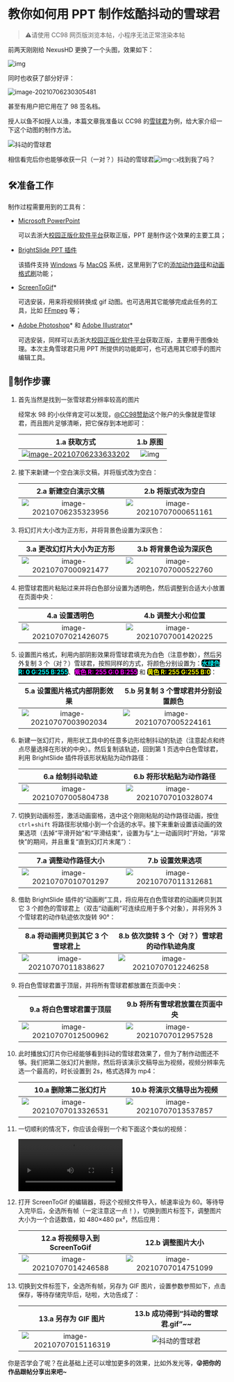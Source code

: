 # 教你如何用 PPT 制作炫酷抖动的雪球君

>  ⚠️请使用 CC98 网页版浏览本帖，小程序无法正常渲染本帖

前两天刚刚给 NexusHD 更换了一个头图，效果如下：

![img](教你如何用%20PPT%20制作抖动的雪球君.assets/bixvvivq.gif)

同时也收获了部分好评：

![image-20210706230305481](教你如何用%20PPT%20制作抖动的雪球君.assets/dq5tttic.png)

甚至有用户把它用在了 98 签名档。

授人以鱼不如授人以渔，本篇文章我准备以 CC98 的[雪球君](https://www.cc98.org/topic/4975118)为例，给大家介绍一下这个动图的制作方法。

![抖动的雪球君](教你如何用%20PPT%20制作抖动的雪球君.assets/vfxkbyqa.gif)

相信看完后你也能够收获一只（一对？）抖动的雪球君![img](教你如何用%20PPT%20制作抖动的雪球君.assets/98LOGO.ico)👈找到我了吗？

## 🛠️准备工作

制作过程需要用到的工具有：

- [Microsoft PowerPoint](https://www.microsoft.com/zh-cn/microsoft-365/powerpoint)

  可以去浙大[校园正版化软件平台](http://ms.zju.edu.cn/microsoft/download.html)获取正版，PPT 是制作这个效果的主要工具；

- [BrightSlide PPT 插件](https://www.brightcarbon.com/brightslide/)

  该插件支持 [Windows](https://www.brightcarbon.com/brightslide/?os=windows) 与 [MacOS](https://www.brightcarbon.com/brightslide/?os=mac) 系统，这里用到了它的[添加动作路径](https://www.brightcarbon.com/brightslide/help/#:~:text=Paste%20as%20Motion%20Path)和[动画格式刷](https://www.brightcarbon.com/brightslide/help/#:~:text=Animation%20Painter)功能；

- [ScreenToGif](https://www.screentogif.com/)*

  可选安装，用来将视频转换成 gif 动图。也可选用其它能够完成此任务的工具，比如 [FFmpeg](http://ffmpeg.org/) 等；

- [Adobe Photoshop](https://www.adobe.com/cn/products/photoshop.html)* 和 [Adobe Illustrator](https://www.adobe.com/cn/products/illustrator.html)*

  可选安装，同样可以去浙大[校园正版化软件平台](http://ms.zju.edu.cn/microsoft/download.html)获取正版，主要用于图像处理。本次主角雪球君只用 PPT 所提供的功能即可，也可选用其它顺手的图片编辑工具。

## 📝制作步骤

1. 首先当然是找到一张雪球君分辨率较高的图片

   经常水 98 的小伙伴肯定可以发现，[@CC98赞助](https://www.cc98.org/user/id/558500)这个账户的头像就是雪球君，而且图片足够清晰，把它保存到本地即可：

   |                         1.a 获取方式                         |                          1.b 原图                           |
   | :----------------------------------------------------------: | :---------------------------------------------------------: |
   | [![image-20210706233633202](教你如何用%20PPT%20制作抖动的雪球君.assets/ib3f5dbc.png)](https://www.cc98.org/user/id/558500) | ![img](教你如何用%20PPT%20制作抖动的雪球君.assets/x4xe1vqq.png) |

2. 接下来新建一个空白演示文稿，并将版式改为空白：

   |                     2.a 新建空白演示文稿                     |                      2.b 将版式改为空白                      |
   | :----------------------------------------------------------: | :----------------------------------------------------------: |
   | ![image-20210706235323956](教你如何用%20PPT%20制作抖动的雪球君.assets/kubruypf.png) | ![image-20210707000651161](教你如何用%20PPT%20制作抖动的雪球君.assets/yakn4uqy.png) |

3. 将幻灯片大小改为正方形，并将背景色设置为深灰色：

   |                  3.a 更改幻灯片大小为正方形                  |                    3.b 将背景色设为深灰色                    |
   | :----------------------------------------------------------: | :----------------------------------------------------------: |
   | ![image-20210707000921477](教你如何用%20PPT%20制作抖动的雪球君.assets/ozrkicl4.png) | ![image-20210707000522760](教你如何用%20PPT%20制作抖动的雪球君.assets/l0ftbctf.png) |

4. 把雪球君图片粘贴过来并将白色部分设置为透明色，然后调整到合适大小放置在页面中央：

   |                        4.a 设置透明色                        |                      4.b 调整大小和位置                      |
   | :----------------------------------------------------------: | :----------------------------------------------------------: |
   | ![image-20210707021426075](教你如何用%20PPT%20制作抖动的雪球君.assets/dqagov2m.png) | ![image-20210707001420225](教你如何用%20PPT%20制作抖动的雪球君.assets/ixkj5snc.png) |

5. 设置图片格式，利用内部阴影效果将雪球君填充为白色（注意参数），然后另外复制 3 个（对？）雪球君，按照同样的方式，将颜色分别设置为：**<span style="color:#0ff;background-color:black;border-radius:5px">水绿色 R: 0 G:255 B:255</span>**、**<span style="color:#f0f;background-color:black;border-radius:5px">紫色 R: 255 G:0 B:255</span>** 和 **<span style="color:#ff0;background-color:black;border-radius:5px">黄色 R: 255 G:255 B:0</span>**：

   |                 5.a 设置图片格式内部阴影效果                 |             5.b 另复制 3 个雪球君并分别设置颜色              |
   | :----------------------------------------------------------: | :----------------------------------------------------------: |
   | ![image-20210707003902034](教你如何用%20PPT%20制作抖动的雪球君.assets/lvkhcx1r.png) | ![image-20210707005224161](教你如何用%20PPT%20制作抖动的雪球君.assets/5ozvuirj.png) |

6. 新建一张幻灯片，用形状工具中的任意多边形绘制抖动的轨迹（注意起点和终点尽量选择在形状的中央）。然后复制该轨迹，回到第 1 页选中白色雪球君，利用 BrightSlide 插件将该形状粘贴为动作路径：

   |                       6.a 绘制抖动轨迹                       |                   6.b 将形状粘贴为动作路径                   |
   | :----------------------------------------------------------: | :----------------------------------------------------------: |
   | ![image-20210707005804738](教你如何用%20PPT%20制作抖动的雪球君.assets/1jczzb03.png) | ![image-20210707010328074](教你如何用%20PPT%20制作抖动的雪球君.assets/pxnosv4k.png) |

7. 切换到动画标签，激活动画窗格，选中这个刚刚粘贴的动作路径动画，按住 `ctrl`+`shift` 将路径形状缩小到一个合适的水平。接下来重新设置该动画的效果选项（去掉“平滑开始”和“平滑结束”，设置为与“上一动画同时”开始，“非常快”的期间，并且重复“直到幻灯片末尾”）：

   |                     7.a 调整动作路径大小                     |                       7.b 设置效果选项                       |
   | :----------------------------------------------------------: | :----------------------------------------------------------: |
   | ![image-20210707010701297](教你如何用%20PPT%20制作抖动的雪球君.assets/4pyt2bw5.png) | ![image-20210707011312681](教你如何用%20PPT%20制作抖动的雪球君.assets/a1fehqn4.png) |

8. 借助 BrightSlide 插件的“动画刷”工具，将应用在白色雪球君的动画拷贝到其它 3 个颜色的雪球君上（双击“动画刷”可连续应用于多个对象），并将另外 3 个雪球君的动作轨迹依次旋转 90°：

   |              8.a 将动画拷贝到其它 3 个雪球君上               |        8.b 依次旋转 3 个（对？）雪球君的动作轨迹角度         |
   | :----------------------------------------------------------: | :----------------------------------------------------------: |
   | ![image-20210707011838627](教你如何用%20PPT%20制作抖动的雪球君.assets/g4ectqnb.png) | ![image-20210707012246258](教你如何用%20PPT%20制作抖动的雪球君.assets/h5rgi0hc.png) |

9. 将白色雪球君置于顶层，并将所有雪球君都放置在页面中央：

   |                   9.a 将白色雪球君置于顶层                   |               9.b  将所有雪球君放置在页面中央                |
   | :----------------------------------------------------------: | :----------------------------------------------------------: |
   | ![image-20210707012500962](教你如何用%20PPT%20制作抖动的雪球君.assets/fhb23y5j.png) | ![image-20210707012957528](教你如何用%20PPT%20制作抖动的雪球君.assets/3fn1dtmz.png) |

10. 此时播放幻灯片你已经能够看到抖动的雪球君效果了，但为了制作动图还不够。我们把第二张幻灯片删除，然后将该演示文稿导出为视频，视频分辨率先选一个最高的，时长设置到 2s，格式选择为 mp4：

    |                    10.a 删除第二张幻灯片                     |                  10.b 将演示文稿导出为视频                   |
    | :----------------------------------------------------------: | :----------------------------------------------------------: |
    | ![image-20210707013326531](教你如何用%20PPT%20制作抖动的雪球君.assets/gcbqgtwa.png) | ![image-20210707013537857](教你如何用%20PPT%20制作抖动的雪球君.assets/iewgvdbw.png) |

11. 一切顺利的情况下，你应该会得到一个和下面这个类似的视频：

    <video src="教你如何用%20PPT%20制作抖动的雪球君.assets/2e029d3514600c7a14b2d8ecf0356b84.mp4"  width="50%" controls></video>

12. 打开 ScreenToGif 的编辑器，将这个视频文件导入，帧速率设为 60。等待导入完毕后，全选所有帧（一定注意这一点！），切换到图片标签下，调整图片大小为一个合适数值，如 480×480 px²，然后应用：

    |                12.a 将视频导入到 ScreenToGif                 |                      12.b 调整图片大小                       |
    | :----------------------------------------------------------: | :----------------------------------------------------------: |
    | ![image-20210707014246588](教你如何用%20PPT%20制作抖动的雪球君.assets/vg5q5kpm.png) | ![image-20210707014751099](教你如何用%20PPT%20制作抖动的雪球君.assets/5dnfgql4.png) |

13. 切换到文件标签下，全选所有帧，另存为 GIF 图片，设置参数参照如下，点击保存，等待存储完毕后，哒啦，大功告成了：

    |                     13.a 另存为 GIF 图片                     |              13.b 成功得到“抖动的雪球君.gif”~~               |
    | :----------------------------------------------------------: | :----------------------------------------------------------: |
    | ![image-20210707015116319](教你如何用%20PPT%20制作抖动的雪球君.assets/aolauo1f.png) | ![抖动的雪球君](教你如何用%20PPT%20制作抖动的雪球君.assets/vfxkbyqa.gif) |

你是否学会了呢？在此基础上还可以增加更多的效果，比如外发光等，**😜把你的作品跟帖分享出来吧~**
